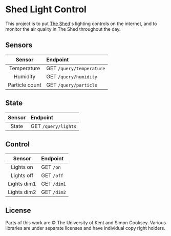 # Shed Light Control

This project is to put [The Shed](https://www.cs.kent.ac.uk/makerspace/)'s
lighting controls on the internet, and to monitor the air quality in The Shed
throughout the day.

## Sensors

| Sensor         | Endpoint                                          |
|:--------------:|:--------------------------------------------------|
| Temperature    | GET `/query/temperature`                          |
| Humidity       | GET `/query/humidity`                             |
| Particle count | GET `/query/particle`                             |

## State

| Sensor         | Endpoint                                          |
|:--------------:|:--------------------------------------------------|
| State          | GET `/query/lights`                               |

## Control

| Sensor         | Endpoint                                          |
|:--------------:|:--------------------------------------------------|
| Lights on      | GET `/on`                                         |
| Lights off     | GET `/off`                                        |
| Lights dim1    | GET `/dim1`                                       |
| Lights dim2    | GET `/dim2`                                       |


## License

Parts of this work are &copy; The University of Kent and Simon Cooksey.
Various libraries are under separate licenses and have individual copy right
holders.


